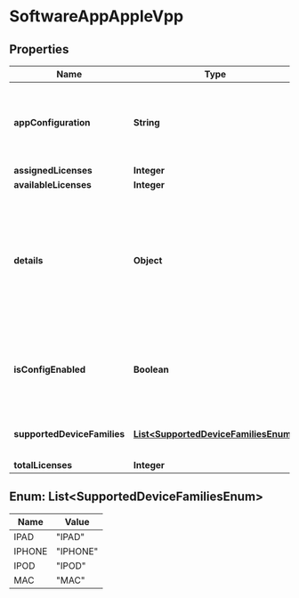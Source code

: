 # SoftwareAppAppleVpp

## Properties
Name | Type | Description | Notes
------------ | ------------- | ------------- | -------------
**appConfiguration** | **String** | Text sent to configure the application, the text should be a valid plist.  Returned only by &#x27;GET /softwareapps/{id}&#x27;. |  [optional]
**assignedLicenses** | **Integer** |  |  [optional]
**availableLicenses** | **Integer** |  |  [optional]
**details** | **Object** | App details returned by iTunes API. See example. The properties in this field are out of our control and we cannot guarantee consistency, so it should be checked by the client and manage the details accordingly. |  [optional]
**isConfigEnabled** | **Boolean** | Denotes if configuration has been enabled for the application.  Returned only by &#x27;&#x27;GET /softwareapps/{id}&#x27;&#x27;. |  [optional]
**supportedDeviceFamilies** | [**List&lt;SupportedDeviceFamiliesEnum&gt;**](#List&lt;SupportedDeviceFamiliesEnum&gt;) | The supported device families for this VPP Application. |  [optional]
**totalLicenses** | **Integer** |  |  [optional]

<a name="List<SupportedDeviceFamiliesEnum>"></a>
## Enum: List&lt;SupportedDeviceFamiliesEnum&gt;
Name | Value
---- | -----
IPAD | &quot;IPAD&quot;
IPHONE | &quot;IPHONE&quot;
IPOD | &quot;IPOD&quot;
MAC | &quot;MAC&quot;
